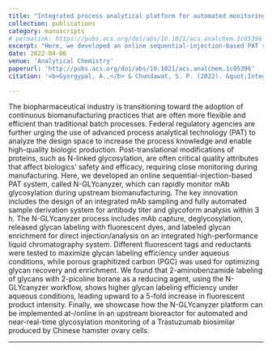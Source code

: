 ```yaml
---
title: "Integrated process analytical platform for automated monitoring of monoclonal antibody N-linked glycosylation."
collection: publications
category: manuscripts
# permalink: https://pubs.acs.org/doi/abs/10.1021/acs.analchem.1c05396
excerpt: "Here, we developed an online sequential-injection-based PAT system, called N-GLYcanyzer, which can rapidly monitor mAb glycosylation during upstream biomanufacturing.<br/><img src='/images/ACS2022.png'>"
date: 2022-04-06
venue: 'Analytical Chemistry'
paperurl: 'http://pubs.acs.org/doi/abs/10.1021/acs.analchem.1c05396'
citation: '<b>Gyorgypal, A.,</b> & Chundawat, S. P. (2022). &quot;Integrated process analytical platform for automated monitoring of monoclonal antibody N-linked glycosylation.&quot; <i>Analytical Chemistry</i>. 94(19), 6986-6995.'

---
```


The biopharmaceutical industry is transitioning toward the adoption of continuous biomanufacturing practices that are often more flexible and efficient than traditional batch processes. Federal regulatory agencies are further urging the use of advanced process analytical technology (PAT) to analyze the design space to increase the process knowledge and enable high-quality biologic production. Post-translational modifications of proteins, such as N-linked glycosylation, are often critical quality attributes that affect biologics’ safety and efficacy, requiring close monitoring during manufacturing. Here, we developed an online sequential-injection-based PAT system, called N-GLYcanyzer, which can rapidly monitor mAb glycosylation during upstream biomanufacturing. The key innovation includes the design of an integrated mAb sampling and fully automated sample derivation system for antibody titer and glycoform analysis within 3 h. The N-GLYcanyzer process includes mAb capture, deglycosylation, released glycan labeling with fluorescent dyes, and labeled glycan enrichment for direct injection/analysis on an integrated high-performance liquid chromatography system. Different fluorescent tags and reductants were tested to maximize glycan labeling efficiency under aqueous conditions, while porous graphitized carbon (PGC) was used for optimizing glycan recovery and enrichment. We found that 2-aminobenzamide labeling of glycans with 2-picoline borane as a reducing agent, using the N-GLYcanyzer workflow, shows higher glycan labeling efficiency under aqueous conditions, leading upward to a 5-fold increase in fluorescent product intensity. Finally, we showcase how the N-GLYcanyzer platform can be implemented at-/online in an upstream bioreactor for automated and near-real-time glycosylation monitoring of a Trastuzumab biosimilar produced by Chinese hamster ovary cells.

---

